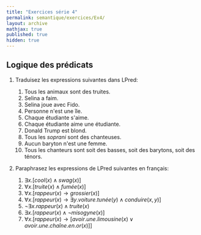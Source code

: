 ```yaml
---
title: "Exercices série 4"
permalink: semantique/exercices/Ex4/
layout: archive
mathjax: true
published: true
hidden: true
---
```


## Logique des prédicats

1. Traduisez les expressions suivantes dans LPred:
   1. Tous les animaux sont des truites.
   2. Selina a faim.
   3. Selina joue avec Fido.
   4. Personne n'est une île.
   5. Chaque étudiante s'aime.
   6. Chaque étudiante aime une étudiante.
   7. Donald Trump est blond.
   8. Tous les *soprani* sont des chanteuses.
   9. Aucun baryton n'est une femme.
   10. Tous les chanteurs sont soit des basses, soit des barytons, soit des ténors.

2. Paraphrasez les expressions de LPred suivantes en français:
   1. $\exists x. [cool(x) \land swag(x)]$
   2. $\forall x. [truite(x) \land fumée(x)]$
   3. $\forall x. [rappeur(x) \rightarrow grossier(x)]$
   4. $\forall x. [rappeur(x) \rightarrow \exists y. voiture.tunée(y) \land conduire(x,y) ]$
   5. $\neg \exists x. rappeur(x) \land truite(x)$
   6. $\exists x. [rappeur(x) \land \neg misogyne(x)]$
   7. $\forall x. [rappeur(x) \rightarrow [avoir.une.limousine(x) \lor avoir.une.chaîne.en.or(x)]]$
